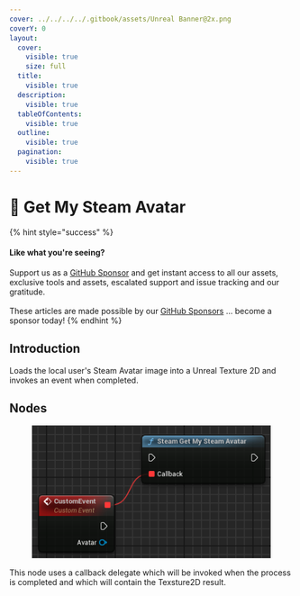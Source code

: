 ```yaml
---
cover: ../../../../.gitbook/assets/Unreal Banner@2x.png
coverY: 0
layout:
  cover:
    visible: true
    size: full
  title:
    visible: true
  description:
    visible: true
  tableOfContents:
    visible: true
  outline:
    visible: true
  pagination:
    visible: true
---
```


# 🔵 Get My Steam Avatar

{% hint style="success" %}
#### Like what you're seeing?

Support us as a [GitHub Sponsor](../../../../become-a-sponsor/) and get instant access to all our assets, exclusive tools and assets, escalated support and issue tracking and our gratitude.\
\
These articles are made possible by our [GitHub Sponsors](../../../../become-a-sponsor/) ... become a sponsor today!
{% endhint %}

## Introduction

Loads the local user's Steam Avatar image into a Unreal Texture 2D and invokes an event when completed.

## Nodes

<figure><img src="../../../../.gitbook/assets/image (217).png" alt=""><figcaption></figcaption></figure>

This node uses a callback delegate which will be invoked when the process is completed and which will contain the Texsture2D result.
